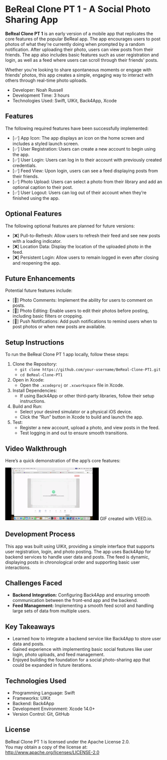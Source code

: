 # BeReal Clone PT 1 - A Social Photo Sharing App

**BeReal Clone PT 1** is an early version of a mobile app that replicates the core features of the popular BeReal app. The app encourages users to post photos of what they're currently doing when prompted by a random notification. After uploading their photo, users can view posts from their friends. The app also includes basic features such as user registration and login, as well as a feed where users can scroll through their friends' posts.

Whether you're looking to share spontaneous moments or engage with friends’ photos, this app creates a simple, engaging way to interact with others through real-time photo uploads.

- Developer: Noah Russell
- Development Time: 3 hours
- Technologies Used: Swift, UIKit, Back4App, Xcode

## Features

The following required features have been successfully implemented:

- [✅] App Icon: The app displays an icon on the home screen and includes a styled launch screen.
- [✅] User Registration: Users can create a new account to begin using the app.
- [✅] User Login: Users can log in to their account with previously created credentials.
- [✅] Feed View: Upon login, users can see a feed displaying posts from their friends.
- [✅] Photo Upload: Users can select a photo from their library and add an optional caption to their post.
- [✅] User Logout: Users can log out of their account when they’re finished using the app.

## Optional Features

The following optional features are planned for future versions:

- [❌] Pull-to-Refresh: Allow users to refresh their feed and see new posts with a loading indicator.
- [❌] Location Data: Display the location of the uploaded photo in the feed.
- [❌] Persistent Login: Allow users to remain logged in even after closing and reopening the app.

## Future Enhancements

Potential future features include:

- [🔲] Photo Comments: Implement the ability for users to comment on posts.
- [🔲] Photo Editing: Enable users to edit their photos before posting, including basic filters or cropping.
- [🔲] Push Notifications: Add push notifications to remind users when to post photos or when new posts are available.

## Setup Instructions

To run the BeReal Clone PT 1 app locally, follow these steps:

1. Clone the Repository:
   - `git clone https://github.com/your-username/BeReal-Clone-PT1.git`
   - `cd BeReal-Clone-PT1`
2. Open in Xcode:
   - Open the `.xcodeproj` or `.xcworkspace` file in Xcode.
3. Install Dependencies:
   - If using Back4App or other third-party libraries, follow their setup instructions.
4. Build and Run:
   - Select your desired simulator or a physical iOS device.
   - Click the “Run” button in Xcode to build and launch the app.
5. Test:
   - Register a new account, upload a photo, and view posts in the feed.
   - Test logging in and out to ensure smooth transitions.

## Video Walkthrough

Here’s a quick demonstration of the app’s core features:

<img style="max-width:300px;" src="lab-insta-parse/Project2Remake.gif" alt="BeReal Clone Demo">
GIF created with VEED.io.

## Development Process

This app was built using UIKit, providing a simple interface that supports user registration, login, and photo posting. The app uses Back4App for backend services to handle user data and posts. The feed is dynamic, displaying posts in chronological order and supporting basic user interactions.

## Challenges Faced

- **Backend Integration:** Configuring Back4App and ensuring smooth communication between the front-end app and the backend.
- **Feed Management:** Implementing a smooth feed scroll and handling large sets of data from multiple users.

## Key Takeaways
- Learned how to integrate a backend service like Back4App to store user data and posts.
- Gained experience with implementing basic social features like user login, photo uploads, and feed management.
- Enjoyed building the foundation for a social photo-sharing app that could be expanded in future iterations.

## Technologies Used

- Programming Language: Swift
- Frameworks: UIKit
- Backend: Back4App
- Development Environment: Xcode 14.0+
- Version Control: Git, GitHub

## License

BeReal Clone PT 1 is licensed under the Apache License 2.0.  
You may obtain a copy of the license at:  
http://www.apache.org/licenses/LICENSE-2.0

